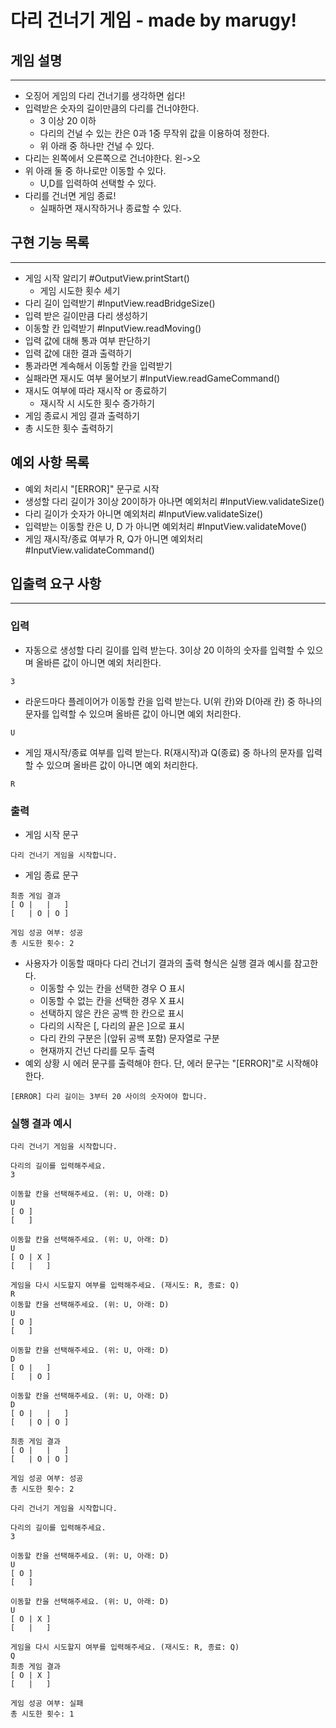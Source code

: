 # 다리 건너기 게임 - made by marugy!

## 게임 설명

---

- 오징어 게임의 다리 건너기를 생각하면 쉽다!
- 입력받은 숫자의 길이만큼의 다리를 건너야한다.
  - 3 이상 20 이하
  - 다리의 건널 수 있는 칸은 0과 1중 무작위 값을 이용하여 정한다.
  - 위 아래 중 하나만 건널 수 있다.
- 다리는 왼쪽에서 오른쪽으로 건너야한다. 왼->오
- 위 아래 둘 중 하나로만 이동할 수 있다.
  - U,D를 입력하여 선택할 수 있다.
- 다리를 건너면 게임 종료!
  - 실패하면 재시작하거나 종료할 수 있다.

## 구현 기능 목록

---

- 게임 시작 알리기 #OutputView.printStart()
  - 게임 시도한 횟수 세기
- 다리 길이 입력받기 #InputView.readBridgeSize()
- 입력 받은 길이만큼 다리 생성하기
- 이동할 칸 입력받기 #InputView.readMoving()
- 입력 값에 대해 통과 여부 판단하기
- 입력 값에 대한 결과 출력하기
- 통과라면 계속해서 이동할 칸을 입력받기
- 실패라면 재시도 여부 물어보기 #InputView.readGameCommand()
- 재시도 여부에 따라 재시작 or 종료하기
  - 재시작 시 시도한 횟수 증가하기
- 게임 종료시 게임 결과 출력하기
- 총 시도한 횟수 출력하기

## 예외 사항 목록

- 예외 처리시 "[ERROR]" 문구로 시작
- 생성할 다리 길이가 3이상 20이하가 아나면 예외처리 #InputView.validateSize()
- 다리 길이가 숫자가 아니면 예외처리 #InputView.validateSize()
- 입력받는 이동할 칸은 U, D 가 아니면 예외처리 #InputView.validateMove()
- 게임 재시작/종료 여부가 R, Q가 아니면 예외처리 #InputView.validateCommand()

## 입출력 요구 사항

---

### 입력

- 자동으로 생성할 다리 길이를 입력 받는다. 3이상 20 이하의 숫자를 입력할 수 있으며 올바른 값이 아니면 예외 처리한다.

```
3
```

- 라운드마다 플레이어가 이동할 칸을 입력 받는다. U(위 칸)와 D(아래 칸) 중 하나의 문자를 입력할 수 있으며 올바른 값이 아니면 예외 처리한다.

```
U
```

- 게임 재시작/종료 여부를 입력 받는다. R(재시작)과 Q(종료) 중 하나의 문자를 입력할 수 있으며 올바른 값이 아니면 예외 처리한다.

```
R
```

### 출력

- 게임 시작 문구

```
다리 건너기 게임을 시작합니다.
```

- 게임 종료 문구

```
최종 게임 결과
[ O |   |   ]
[   | O | O ]

게임 성공 여부: 성공
총 시도한 횟수: 2
```

- 사용자가 이동할 때마다 다리 건너기 결과의 출력 형식은 실행 결과 예시를 참고한다.
  - 이동할 수 있는 칸을 선택한 경우 O 표시
  - 이동할 수 없는 칸을 선택한 경우 X 표시
  - 선택하지 않은 칸은 공백 한 칸으로 표시
  - 다리의 시작은 [, 다리의 끝은 ]으로 표시
  - 다리 칸의 구분은 |(앞뒤 공백 포함) 문자열로 구분
  - 현재까지 건넌 다리를 모두 출력
- 예외 상황 시 에러 문구를 출력해야 한다. 단, 에러 문구는 "[ERROR]"로 시작해야 한다.

```
[ERROR] 다리 길이는 3부터 20 사이의 숫자여야 합니다.
```

### 실행 결과 예시

```
다리 건너기 게임을 시작합니다.

다리의 길이를 입력해주세요.
3

이동할 칸을 선택해주세요. (위: U, 아래: D)
U
[ O ]
[   ]

이동할 칸을 선택해주세요. (위: U, 아래: D)
U
[ O | X ]
[   |   ]

게임을 다시 시도할지 여부를 입력해주세요. (재시도: R, 종료: Q)
R
이동할 칸을 선택해주세요. (위: U, 아래: D)
U
[ O ]
[   ]

이동할 칸을 선택해주세요. (위: U, 아래: D)
D
[ O |   ]
[   | O ]

이동할 칸을 선택해주세요. (위: U, 아래: D)
D
[ O |   |   ]
[   | O | O ]

최종 게임 결과
[ O |   |   ]
[   | O | O ]

게임 성공 여부: 성공
총 시도한 횟수: 2
```

```
다리 건너기 게임을 시작합니다.

다리의 길이를 입력해주세요.
3

이동할 칸을 선택해주세요. (위: U, 아래: D)
U
[ O ]
[   ]

이동할 칸을 선택해주세요. (위: U, 아래: D)
U
[ O | X ]
[   |   ]

게임을 다시 시도할지 여부를 입력해주세요. (재시도: R, 종료: Q)
Q
최종 게임 결과
[ O | X ]
[   |   ]

게임 성공 여부: 실패
총 시도한 횟수: 1
```
